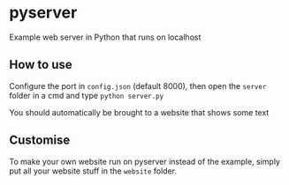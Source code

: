 # pyserver

Example web server in Python that runs on localhost

## How to use

Configure the port in ```config.json``` (default 8000), then open the ```server``` folder in a cmd and type ```python server.py```

You should automatically be brought to a website that shows some text

## Customise

To make your own website run on pyserver instead of the example, simply put all your website stuff in the ```website``` folder.



